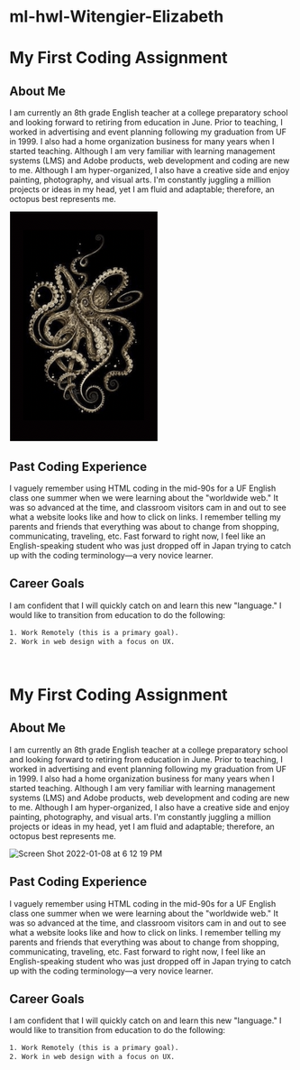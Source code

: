 # ml-hwl-Witengier-Elizabeth

# My First Coding Assignment


## About Me ##
I am currently an 8th grade English teacher at a college preparatory school and looking forward to retiring from education in June. Prior to teaching, I worked in advertising and event planning following my graduation from UF in 1999. I also had a home organization business for many years when I started teaching. Although I am very familiar with learning management systems (LMS) and Adobe products, web development and coding are new to me. Although I am hyper-organized, I also have a creative side and enjoy painting, photography, and visual arts. I'm constantly juggling a million projects or ideas in my head, yet I am fluid and adaptable; therefore, an octopus best represents me.


![Octopus on black background](Octopus.png)

## Past Coding Experience ##
I vaguely remember using HTML coding in the mid-90s for a UF English class one summer when we were learning about the "worldwide web." It was so advanced at the time, and classroom visitors cam in and out to see what a website looks like and how to click on links. I remember telling my parents and friends that everything was about to change from shopping, communicating, traveling, etc. Fast forward to right now, I feel like an English-speaking student who was just dropped off in Japan trying to catch up with the coding terminology—a very novice learner.

## Career Goals ##
I am confident that I will quickly catch on and learn this new "language." I would like to transition from education to do the following:

    1. Work Remotely (this is a primary goal).
    2. Work in web design with a focus on UX.

​​
# My First Coding Assignment


## About Me ##
I am currently an 8th grade English teacher at a college preparatory school and looking forward to retiring from education in June. Prior to teaching, I worked in advertising and event planning following my graduation from UF in 1999. I also had a home organization business for many years when I started teaching. Although I am very familiar with learning management systems (LMS) and Adobe products, web development and coding are new to me. Although I am hyper-organized, I also have a creative side and enjoy painting, photography, and visual arts. I'm constantly juggling a million projects or ideas in my head, yet I am fluid and adaptable; therefore, an octopus best represents me.


![Screen Shot 2022-01-08 at 6 12 19 PM](https://user-images.githubusercontent.com/97287195/148663633-b51f938b-e542-4bcf-a612-485b5cd8ba94.png)


## Past Coding Experience ##
I vaguely remember using HTML coding in the mid-90s for a UF English class one summer when we were learning about the "worldwide web." It was so advanced at the time, and classroom visitors cam in and out to see what a website looks like and how to click on links. I remember telling my parents and friends that everything was about to change from shopping, communicating, traveling, etc. Fast forward to right now, I feel like an English-speaking student who was just dropped off in Japan trying to catch up with the coding terminology—a very novice learner.

## Career Goals ##
I am confident that I will quickly catch on and learn this new "language." I would like to transition from education to do the following:

    1. Work Remotely (this is a primary goal).
    2. Work in web design with a focus on UX.


